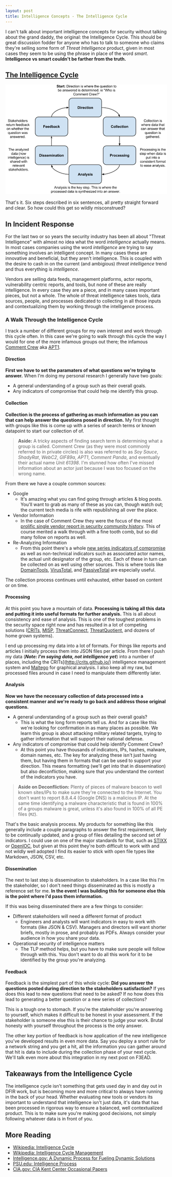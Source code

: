 ```yaml
---
layout: post
title: Intelligence Concepts - The Intelligence Cycle
---
```


I can't talk about important intelligence concepts for security without talking about the grand daddy, the original: the Intelligence Cycle. This should be great discussion fodder for anyone who has to talk to someone who claims they're selling some form of _Threat Intelligence_ product, given in most cases they seem to be using the phrase in place of the word _smart_. __Intelligence vs smart couldn't be farther from the truth.__

## [The Intelligence Cycle](https://www.cia.gov/kids-page/6-12th-grade/who-we-are-what-we-do/the-intelligence-cycle.html)

![Intelligence Cycle](/public/intelligence-cycle.png)

That's it. Six steps described in six sentences, all pretty straight forward and clear. So how could this get so wildly misconstrued?

## In Incident Response

For the last two or so years the security industry has been all about "Threat Intelligence" with almost no idea what the word _intelligence_ actually means. In most cases companies using the word _intelligence_ are trying to say something involves an intelligent concept. In many cases these are innovative and beneficial, but they aren't intelligence. This is coupled with the desire to cash in on the current (and ambigious) _threat intelligence_ trend and thus everything is _intelligence_.

Vendors are selling data feeds, management platforms, actor reports, vulnerability centric reports, and tools, but none of these are really intelligence. In every case they are a piece, and in many cases important pieces, but not a whole. The whole of threat intelligence takes tools, data sources, people, and processes dedicated to collecting in all those inputs and contextualizing them by working through the intelligence process.

### A Walk Through the Intelligence Cycle

I track a number of different groups for my own interest and work through this cycle often. In this case we're going to walk through this cycle the way I would for one of the more infamous groups out there; the infamous [Comment Crew](http://en.wikipedia.org/wiki/PLA_Unit_61398) aka [APT1](https://www.mandiant.com/blog/mandiant-exposes-apt1-chinas-cyber-espionage-units-releases-3000-indicators/).

#### Direction
__First we have to set the paramaters of what questions we're trying to answer.__ When I'm doing my personal research I generally have two goals:

- A general understanding of a group such as their overall goals.
- Any indicators of compromise that could help me identify this group.

#### Collection

__Collection is the process of gathering as much information as you can that can help answer the questions posed in direction.__ My first thought with groups like this is come up with a series of search terms or known datapoint to start our collection of of.

> __Aside:__ A tricky aspects of finding search term is determining what a group is called. Comment Crew (as they were most commonly referred to in private circles) is also was referred to as _Soy Sauce_, _ShadyRat_, _WebC2_, _GIF89a_, _APT1_, _Comment Panda_, and eventually their actual name _Unit 61398_. I'm stunned how often I've missed information about an actor just because I was too focused on the wrong name.

From there we have a couple common sources:

- Google
    - It's amazing what you can find going through articles & blog posts. You'll want to grab as many of these as you can, though watch out; the current tech media is rife with republishing all over the place.
- Vendor Information
    - In the case of Comment Crew they were the focus of the most [<i class="fa fa-file-pdf-o"></i> prolific single vendor report in security community history](http://intelreport.mandiant.com/Mandiant_APT1_Report.pdf). This of course merited a walk through with a fine tooth comb, but so did many follow on reports as well.
- Re-Analyzing Information
    - From this point there's a whole [<i class="fa fa-file-archive-o"></i> new series indicators of compromise](http://intelreport.mandiant.com/Mandiant_APT1_Report_Appendix.zip) as well as non-technical indicators such as associated actor names, the actual unit designator of the group, etc. Each of these in turn can be collected on as well using other sources. This is where tools like [DomainTools](http://www.domaintools.com/), [VirusTotal](https://www.virustotal.com/), and [PassiveTotal](https://www.passivetotal.org/) are especially useful.

The collection process continues until exhausted, either based on content or on time.

#### Processing

At this point you have a mountain of data. __Processing is taking all this data and putting it into useful formats for further analysis.__ This is all about consistency and ease of analysis. This is one of the toughest problems in the security space right now and has resulted in a lot of competing solutions ([CRITs](http://crits.github.io/), [MISP](http://www.misp-project.org/), [ThreatConnect](http://threatconnect.com/), [ThreatQuotient](https://www.threatq.com/), and dozens of home grown systems).  

I end up processing my data into a lot of formats. For things like reports and articles I initially process them into JSON files per article. From there I push my data (___Note: I'm saying data, not intelligence yet___) into a number of places, including the CRITs](http://crits.github.io/) intelligence management system and [Maltego](https://www.paterva.com/web6/products/maltego.php) for graphical analysis. I also keep all my raw, but processed files around in case I need to manipulate them differently later.

#### Analysis

__Now we have the necessary collection of data processed into a consistent manner and we're ready to go back and address those original questions.__

- A general understanding of a group such as their overall goals?
    - This is what the long form reports tell us. And for a case like this we're looking for confirmation in as many places as possible. We learn this group is about attacking military related targets, trying to gather information that will support their national defense.
- Any indicators of compromise that could help identify Comment Crew?
    - At this point you have thousands of indicators, IPs, hashes, malware, domain names, etc. The key for analyzing these isn't just having them, but having them in formats that can be used to support your direction. This means formatting (we'll get into that in dissemination) but also deconfliction, making sure that you understand the context of the indicators you have.

> __Aside on Deconfliction:__ Plenty of pieces of malware beacon to well known sites/IPs to make sure they're connected to the Internet. You don't want to report 8.8.4.4 (Google DNS) is a malicious IP. At the same time identifying a malware characteristic that is found in 100% of a groups malware is great, unless it's also found in 100% of all PE files (```MZ```).

That's the basic analysis process. My products for something like this generally include a couple paragraphs to answer the first requirement, likely to be continually updated, and a group of files detailing the second set of indicators. I could use on one of the major standards for that, such as [STIXX](https://stix.mitre.org/) or [OpenIOC](http://www.openioc.org/), but given at this point they're both difficult to work with and not wildly well adopted I find its easier to stick with open file types like Markdown, JSON, CSV, etc.

#### Dissemination

The next to last step is dissemination to stakeholders. In a case like this I'm the stakeholder, so I don't need things disseminated as this is mostly a reference set for me. __In the event I was building this for someone else this is the point where I'd pass them information.__

If this was being disseminated there are a few things to consider:

- Different stakeholders will need a different format of product
    - Engineers and analysts will want indicators in easy to work with formats (like JSON & CSV). Managers and directors will want shorter briefs, mostly in prose, and probably as PDFs. Always consider your audience in how you share your data.
- Operational security of intelligence matters
    - The TLP method helps, but you have to make sure people will follow through with this. You don't want to do all this work for it to be identified by the group you're analyzing.

#### Feedback

Feedback is the simplest part of this whole cycle: __Did you answer the questions posted during direction to the stakeholders satisfaction?__ If yes does this lead to new questions that need to be asked? If no how does this lead to generating a better question or a new series of collections?

This is a tough one to stomach. If you're the stakeholder you're answering to yourself, which makes it difficult to be honest in your assessment. If the stakeholder is someone else this is their chance to judge your work. Brutal honesty with yourself throughout the process is the only answer.

The other key portion of feedback is how application of the new intelligence you've developed results in even more data. Say you deploy a snort rule for a network string and you get a hit, all the information you can gather around that hit is data to include during the collection phase of your next cycle. We'll talk even more about this integration in my next post on F3EAD.

## Takeaways from the Intelligence Cycle

The intelligence cycle isn't something that gets used day in and day out in DFIR work, but is becoming more and more critical to always have running in the back of your head. Whether evaluating new tools or vendors its important to understand that intelligence isn't just data, it's data that has been processed in rigorous way to ensure a balanced, well contextualized product. This is to make sure you're making good decisions, not simply following whatever data is in front of you.

## More Reading
- [Wikipedia: Intelligence Cycle](http://en.wikipedia.org/wiki/Intelligence_cycle)
- [Wikipedia: Intelligence Cycle Management](http://en.wikipedia.org/wiki/Intelligence_cycle_management)
- [Intelligence.gov: A Dynamic Process for Fueling Dynamic Solutions](http://www.intelligence.gov/mission/how-intelligence-works.html)
- [PSU.edu: Intelligence Process](https://courseware.e-education.psu.edu/courses/bootcamp/lo07/09.html)
- [CIA.gov: CIA Kent Center Occasional Papers](https://www.cia.gov/library/kent-center-occasional-papers)
